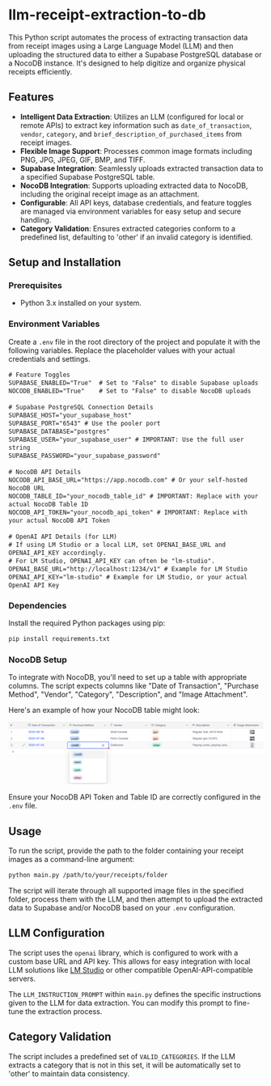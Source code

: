 # llm-receipt-extraction-to-db

This Python script automates the process of extracting transaction data from receipt images using a Large Language Model (LLM) and then uploading the structured data to either a Supabase PostgreSQL database or a NocoDB instance. It's designed to help digitize and organize physical receipts efficiently.

## Features

*   **Intelligent Data Extraction**: Utilizes an LLM (configured for local or remote APIs) to extract key information such as `date_of_transaction`, `vendor`, `category`, and `brief_description_of_purchased_items` from receipt images.
*   **Flexible Image Support**: Processes common image formats including PNG, JPG, JPEG, GIF, BMP, and TIFF.
*   **Supabase Integration**: Seamlessly uploads extracted transaction data to a specified Supabase PostgreSQL table.
*   **NocoDB Integration**: Supports uploading extracted data to NocoDB, including the original receipt image as an attachment.
*   **Configurable**: All API keys, database credentials, and feature toggles are managed via environment variables for easy setup and secure handling.
*   **Category Validation**: Ensures extracted categories conform to a predefined list, defaulting to 'other' if an invalid category is identified.

## Setup and Installation

### Prerequisites

*   Python 3.x installed on your system.

### Environment Variables

Create a `.env` file in the root directory of the project and populate it with the following variables. Replace the placeholder values with your actual credentials and settings.

```dotenv
# Feature Toggles
SUPABASE_ENABLED="True"  # Set to "False" to disable Supabase uploads
NOCODB_ENABLED="True"    # Set to "False" to disable NocoDB uploads

# Supabase PostgreSQL Connection Details
SUPABASE_HOST="your_supabase_host"
SUPABASE_PORT="6543" # Use the pooler port
SUPABASE_DATABASE="postgres"
SUPABASE_USER="your_supabase_user" # IMPORTANT: Use the full user string
SUPABASE_PASSWORD="your_supabase_password"

# NocoDB API Details
NOCODB_API_BASE_URL="https://app.nocodb.com" # Or your self-hosted NocoDB URL
NOCODB_TABLE_ID="your_nocodb_table_id" # IMPORTANT: Replace with your actual NocoDB Table ID
NOCODB_API_TOKEN="your_nocodb_api_token" # IMPORTANT: Replace with your actual NocoDB API Token

# OpenAI API Details (for LLM)
# If using LM Studio or a local LLM, set OPENAI_BASE_URL and OPENAI_API_KEY accordingly.
# For LM Studio, OPENAI_API_KEY can often be "lm-studio".
OPENAI_BASE_URL="http://localhost:1234/v1" # Example for LM Studio
OPENAI_API_KEY="lm-studio" # Example for LM Studio, or your actual OpenAI API Key
```

### Dependencies

Install the required Python packages using pip:

```bash
pip install requirements.txt
```

### NocoDB Setup

To integrate with NocoDB, you'll need to set up a table with appropriate columns. The script expects columns like "Date of Transaction", "Purchase Method", "Vendor", "Category", "Description", and "Image Attachment".

Here's an example of how your NocoDB table might look:

![NocoDB Setup Example](nocodb_setup.png)

Ensure your NocoDB API Token and Table ID are correctly configured in the `.env` file.

## Usage

To run the script, provide the path to the folder containing your receipt images as a command-line argument:

```bash
python main.py /path/to/your/receipts/folder
```

The script will iterate through all supported image files in the specified folder, process them with the LLM, and then attempt to upload the extracted data to Supabase and/or NocoDB based on your `.env` configuration.

## LLM Configuration

The script uses the `openai` library, which is configured to work with a custom base URL and API key. This allows for easy integration with local LLM solutions like [LM Studio](https://lmstudio.ai/) or other compatible OpenAI-API-compatible servers.

The `LLM_INSTRUCTION_PROMPT` within `main.py` defines the specific instructions given to the LLM for data extraction. You can modify this prompt to fine-tune the extraction process.

## Category Validation

The script includes a predefined set of `VALID_CATEGORIES`. If the LLM extracts a category that is not in this set, it will be automatically set to 'other' to maintain data consistency.

